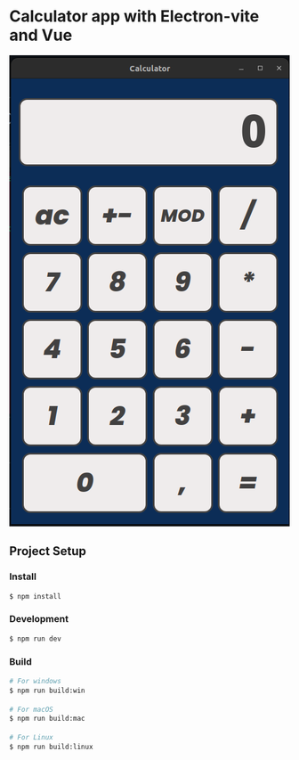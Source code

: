 # Calculator app with Electron-vite and Vue

![screenshot of the app](https://github.com/theoFromArdeche/Calculator-in-electron-vite/blob/main/app/app.png)

## Project Setup

### Install

```bash
$ npm install
```

### Development

```bash
$ npm run dev
```

### Build

```bash
# For windows
$ npm run build:win

# For macOS
$ npm run build:mac

# For Linux
$ npm run build:linux
```
